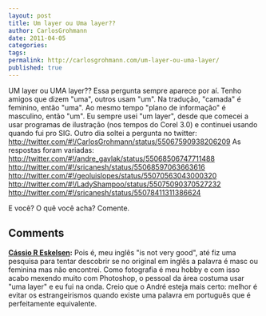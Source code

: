```yaml
---
layout: post
title: Um layer ou Uma layer??
author: CarlosGrohmann
date: 2011-04-05
categories: 
tags: 
permalink: http://carlosgrohmann.com/um-layer-ou-uma-layer/
published: true
---
```



UM layer ou UMA layer?? Essa pergunta sempre aparece por aí. Tenho amigos que dizem "uma", outros usam "um". Na tradução, "camada" é feminino, então "uma". Ao mesmo tempo "plano de informação" é masculino, então "um". Eu sempre usei "um layer", desde que comecei a usar programas de ilustração (nos tempos do Corel 3.0) e continuei usando quando fui pro SIG. Outro dia soltei a pergunta no twitter: http://twitter.com/#!/CarlosGrohmann/status/55067590938206209 As respostas foram variadas: http://twitter.com/#!/andre_gavlak/status/55068506747711488 http://twitter.com/#!/sricanesh/status/55068597063663616 http://twitter.com/#!/geoluislopes/status/55070563043000320 http://twitter.com/#!/LadyShampoo/status/55075090370527232 http://twitter.com/#!/sricanesh/status/55078411311386624  



E você? O quê você acha? Comente.



## Comments



**[Cássio R Eskelsen](#23 "2011-04-05 11:49:17"):** Pois é, meu inglês "is not very good", até fiz uma pesquisa para tentar descobrir se no original em inglês a palavra é masc ou feminina mas não encontrei. Como fotografia é meu hobby e com isso acabo mexendo muito com Photoshop, o pessoal da área costuma usar "uma layer" e eu fui na onda. Creio que o André esteja mais certo: melhor é evitar os estrangeirismos quando existe uma palavra em português que é perfeitamente equivalente.



